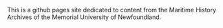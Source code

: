 This is a github pages site dedicated to content from the Maritime History Archives of the Memorial University of Newfoundland.
